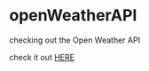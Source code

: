 # openWeatherAPI
checking out the Open Weather API

check it out [HERE](https://openweather-by-edward.herokuapp.com)
